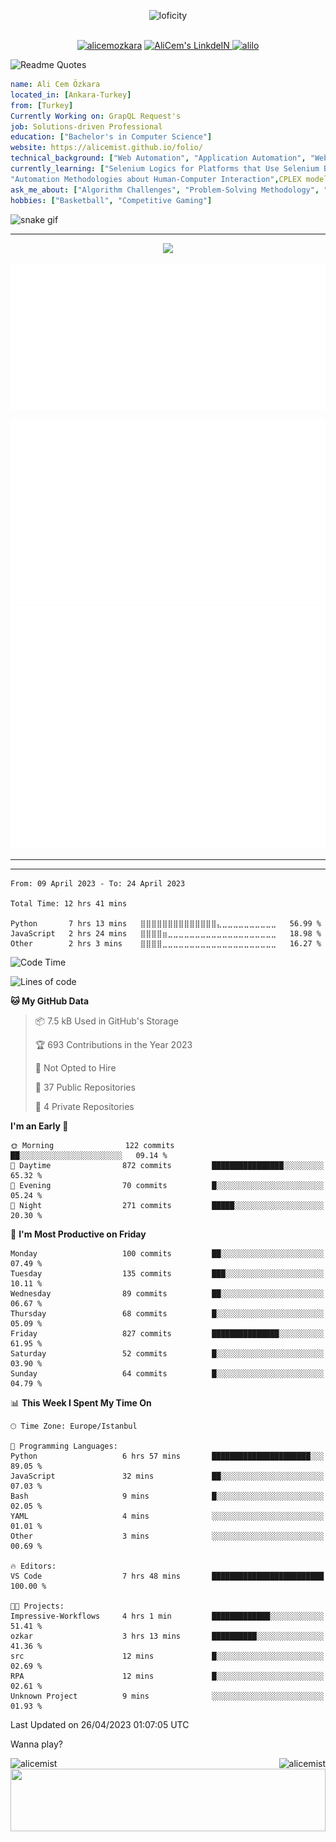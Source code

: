 <p align="center">
<img alt="loficity" width="800px" src="https://github.com/HyunCafe/HyunCafe/raw/main/assests/loficity.gif"</img>
</p>
<p align="center">
<br/>
  <a href="https://www.buymeacoffee.com/alicemozkara"> <img src="https://cdn.buymeacoffee.com/buttons/v2/default-yellow.png" height="50" width="210" alt="alicemozkara" /></a>
<a href="https://www.linkedin.com/in/ali-cem-oz/">
  <img alt="AliCem's LinkdeIN" width="40px" src="https://user-images.githubusercontent.com/43545812/144035037-0f415fc7-9f96-4517-a370-ccc6e78a714b.png" />
  
</a>
<a href="https://www.leetcode.com/alilo" target="blank"><img src="https://raw.githubusercontent.com/rahuldkjain/github-profile-readme-generator/master/src/images/icons/Social/leet-code.svg" alt="alilo"  width="30px" /></a>

<br>
  
</p>

 ![Readme Quotes](https://quotes-github-readme.vercel.app/api?type=horizontal&theme=nord) 
  




```yaml
name: Ali Cem Özkara
located_in: [Ankara-Turkey]
from: [Turkey]
Currently Working on: GrapQL Request's
job: Solutions-driven Professional
education: ["Bachelor's in Computer Science"]
website: https://alicemist.github.io/folio/
technical_background: ["Web Automation", "Application Automation", "Web Technologies", "Cloud Technologies", "NLP Techniques"]
currently_learning: ["Selenium Logics for Platforms that Use Selenium Backend", 
"Automation Methodologies about Human-Computer Interaction",CPLEX modelling]
ask_me_about: ["Algorithm Challenges", "Problem-Solving Methodology", "Python", "Node.js", "React.js", "TypeScript","LeetCode"]
hobbies: ["Basketball", "Competitive Gaming"]
```

![snake gif](https://github.com/alicemist/alicemist/blob/output/github-contribution-grid-snake.svg)
<hr>
<p align="center">
  <img alig src="https://github-profile-trophy.vercel.app/?username=alicemist&column=6&rank=SSS,SS,S,AAA,AA,A,B,C" />
</p>



![Metrics](https://raw.githubusercontent.com/alicemist/alicemist/main/github-metrics.svg)

![Metrics](https://raw.githubusercontent.com/alicemist/alicemist/main/metrics.plugin.habits.charts.svg)
![Metrics](https://raw.githubusercontent.com/alicemist/alicemist/main/metrics.plugin.leetcode.svg)
<hr>

<hr>

<!--START_SECTION:WAKA-->

```text
From: 09 April 2023 - To: 24 April 2023

Total Time: 12 hrs 41 mins

Python       7 hrs 13 mins   ⣿⣿⣿⣿⣿⣿⣿⣿⣿⣿⣿⣿⣿⣿⣄⣀⣀⣀⣀⣀⣀⣀⣀⣀⣀   56.99 %
JavaScript   2 hrs 24 mins   ⣿⣿⣿⣿⣶⣀⣀⣀⣀⣀⣀⣀⣀⣀⣀⣀⣀⣀⣀⣀⣀⣀⣀⣀⣀   18.98 %
Other        2 hrs 3 mins    ⣿⣿⣿⣿⣀⣀⣀⣀⣀⣀⣀⣀⣀⣀⣀⣀⣀⣀⣀⣀⣀⣀⣀⣀⣀   16.27 %
```

<!--END_SECTION:WAKA-->
<!--START_SECTION:time-->
![Code Time](http://img.shields.io/badge/Code%20Time-12%20hrs%2041%20mins-blue)

![Lines of code](https://img.shields.io/badge/From%20Hello%20World%20I%27ve%20Written-50.0%20thousand%20lines%20of%20code-blue)

**🐱 My GitHub Data** 

> 📦 7.5 kB Used in GitHub's Storage 
 > 
> 🏆 693 Contributions in the Year 2023
 > 
> 🚫 Not Opted to Hire
 > 
> 📜 37 Public Repositories 
 > 
> 🔑 4 Private Repositories 
 > 
**I'm an Early 🐤** 

```text
🌞 Morning                122 commits         ██░░░░░░░░░░░░░░░░░░░░░░░   09.14 % 
🌆 Daytime                872 commits         ████████████████░░░░░░░░░   65.32 % 
🌃 Evening                70 commits          █░░░░░░░░░░░░░░░░░░░░░░░░   05.24 % 
🌙 Night                  271 commits         █████░░░░░░░░░░░░░░░░░░░░   20.30 % 
```
📅 **I'm Most Productive on Friday** 

```text
Monday                   100 commits         ██░░░░░░░░░░░░░░░░░░░░░░░   07.49 % 
Tuesday                  135 commits         ███░░░░░░░░░░░░░░░░░░░░░░   10.11 % 
Wednesday                89 commits          ██░░░░░░░░░░░░░░░░░░░░░░░   06.67 % 
Thursday                 68 commits          █░░░░░░░░░░░░░░░░░░░░░░░░   05.09 % 
Friday                   827 commits         ███████████████░░░░░░░░░░   61.95 % 
Saturday                 52 commits          █░░░░░░░░░░░░░░░░░░░░░░░░   03.90 % 
Sunday                   64 commits          █░░░░░░░░░░░░░░░░░░░░░░░░   04.79 % 
```


📊 **This Week I Spent My Time On** 

```text
🕑︎ Time Zone: Europe/Istanbul

💬 Programming Languages: 
Python                   6 hrs 57 mins       ██████████████████████░░░   89.05 % 
JavaScript               32 mins             ██░░░░░░░░░░░░░░░░░░░░░░░   07.03 % 
Bash                     9 mins              █░░░░░░░░░░░░░░░░░░░░░░░░   02.05 % 
YAML                     4 mins              ░░░░░░░░░░░░░░░░░░░░░░░░░   01.01 % 
Other                    3 mins              ░░░░░░░░░░░░░░░░░░░░░░░░░   00.69 % 

🔥 Editors: 
VS Code                  7 hrs 48 mins       █████████████████████████   100.00 % 

🐱‍💻 Projects: 
Impressive-Workflows     4 hrs 1 min         █████████████░░░░░░░░░░░░   51.41 % 
ozkar                    3 hrs 13 mins       ██████████░░░░░░░░░░░░░░░   41.36 % 
src                      12 mins             █░░░░░░░░░░░░░░░░░░░░░░░░   02.69 % 
RPA                      12 mins             █░░░░░░░░░░░░░░░░░░░░░░░░   02.61 % 
Unknown Project          9 mins              ░░░░░░░░░░░░░░░░░░░░░░░░░   01.93 % 
```


 Last Updated on 26/04/2023 01:07:05 UTC
<!--END_SECTION:time-->

Wanna play?
 <div align=center>
  
<img align="left" src="https://github-readme-stats.vercel.app/api/top-langs?username=alicemist&show_icons=true&locale=en&layout=compact" alt="alicemist" />

<img align="right" src="https://github-readme-streak-stats.herokuapp.com/?user=alicemist" alt="alicemist" />
</div>
<div align=center>
  <img  height=100px width= 100% src="https://capsule-render.vercel.app/api?type=waving&color=gradient&height=60&section=footer"/>
</div>

